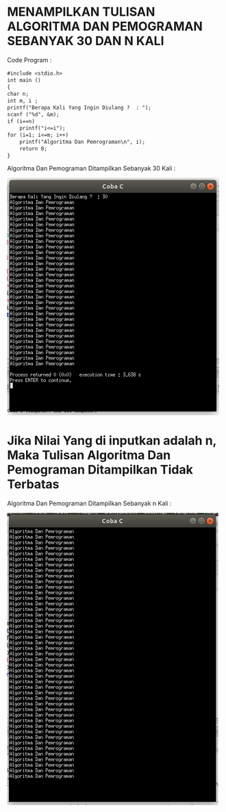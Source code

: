 # MENAMPILKAN TULISAN ALGORITMA DAN PEMOGRAMAN SEBANYAK 30 DAN N KALI

Code Program :

    #include <stdio.h>
    int main ()
    {
    char n;
    int m, i ;
    printf("Berapa Kali Yang Ingin Diulang ?  : ");
    scanf ("%d", &m);
    if (i==n)
        printf("i<=i");
    for (i=1; i<=m; i++)
        printf("Algoritma Dan Pemrograman\n", i);
        return 0;
    }
    
    
Algoritma Dan Pemograman Ditampilkan Sebanyak 30 Kali :
    
![img](https://raw.githubusercontent.com/Xsilaban/Contoh-Program-Sederhana-Dalam-Bahasa-Pemograman-C/master/Menampilkan%20Tulisan%20Algoritma%20Dan%20Pemograman%20Sebanyak%2030%20kali%20dan%20n%20Kali/Menampilkan%20tulisan%20algo30x.png)
# Jika Nilai Yang di inputkan adalah n, Maka Tulisan Algoritma Dan Pemograman Ditampilkan Tidak Terbatas
Algoritma Dan Pemograman Ditampilkan Sebanyak n Kali :

![img](https://raw.githubusercontent.com/Xsilaban/Contoh-Program-Sederhana-Dalam-Bahasa-Pemograman-C/master/Menampilkan%20Tulisan%20Algoritma%20Dan%20Pemograman%20Sebanyak%2030%20kali%20dan%20n%20Kali/Menampilkan%20Tulisan%20algo%20nx.png)
